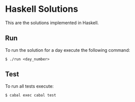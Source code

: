 # Haskell Solutions

This are the solutions implemented in Haskell.

## Run

To run the solution for a day execute the following command:
```
$ ./run <day_number>
```

## Test

To run all tests execute:
```
$ cabal exec cabal test
```
